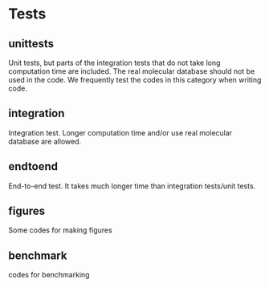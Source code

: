 # Tests

## unittests
Unit tests, but parts of the integration tests that do not take long computation time are included.
The real molecular database should not be used in the code. 
We frequently test the codes in this category when writing code. 

## integration
Integration test. Longer computation time and/or use real molecular database are allowed.

## endtoend
End-to-end test. It takes much longer time than integration tests/unit tests.

## figures
Some codes for making figures

## benchmark
codes for benchmarking


